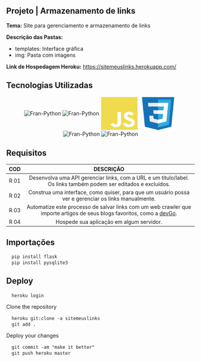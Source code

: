 ## Projeto | Armazenamento de links
**Tema:** Site para gerenciamento e armazenamento de links

**Descrição das Pastas:**
* templates: Interface gráfica
* img: Pasta com imagens

**Link de Hospedagem Heroku:** https://sitemeuslinks.herokuapp.com/


## Tecnologias Utilizadas

<div align="center">
  
   <img align="center" alt="Fran-Python" height="90" width="100" src="https://user-images.githubusercontent.com/79495727/160216619-4a76adbf-afbe-46ed-ac14-33512209cebf.png">
   <img align="center" alt="Fran-Python" height="90" width="100" src="https://cdn.jsdelivr.net/gh/devicons/devicon/icons/python/python-original.svg">
   <img align="center" alt="Rafa-Js" height="90" width="100" src="https://raw.githubusercontent.com/devicons/devicon/master/icons/javascript/javascript-plain.svg">
   <img align="center" alt="Fran-Python" height="90" width="100" src="https://raw.githubusercontent.com/devicons/devicon/master/icons/css3/css3-original.svg">
   <img align="center" alt="Fran-Python" height="90" width="100" src="https://user-images.githubusercontent.com/79495727/160216737-0dd4e3f6-3aff-4571-b5ec-b288c5eae0c9.png">
      <img align="center" alt="Fran-Python" height="80" width="90" src="https://cdn.jsdelivr.net/gh/devicons/devicon/icons/bootstrap/bootstrap-plain-wordmark.svg">
          
</div>

## Requisitos

<div align="center">
  
COD | DESCRIÇÃO |
:--:|:---------:|
R 01 |Desenvolva uma API gerenciar links, com a URL e um título/label. Os links também podem ser editados e excluídos. |
R 02 |Construa uma interface, como quiser, para que um usuário possa ver e gerenciar os links manualmente. |
R 03 |Automatize este processo de salvar links com um web crawler que importe artigos de seus blogs favoritos, como a [devGo](https://devgo.com.br/). |
R 04 |Hospede sua aplicação em algum servidor. |

</div>

## Importações

<div align="left">
  
      pip install flask
      pip install pysqlite3

</div>

## Deploy

<div align="left">
  
      heroku login
      
Clone the repository

      heroku git:clone -a sitemeuslinks
      git add .
      
Deploy your changes

      git commit -am "make it better"
      git push heroku master

</div>

